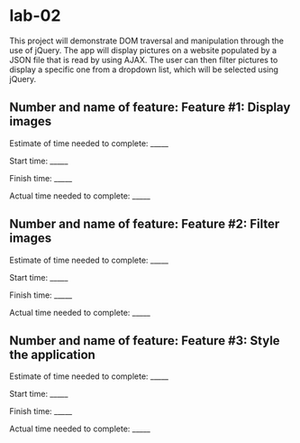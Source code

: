 # lab-02

This project will demonstrate DOM traversal and manipulation through the use of jQuery. The app will display pictures on a website populated by a JSON file that is read by using AJAX. The user can then filter pictures to display a specific one from a dropdown list, which will be selected using jQuery.


## Number and name of feature: Feature #1: Display images

Estimate of time needed to complete: _____

Start time: _____

Finish time: _____

Actual time needed to complete: _____


## Number and name of feature: Feature #2: Filter images

Estimate of time needed to complete: _____

Start time: _____

Finish time: _____

Actual time needed to complete: _____


## Number and name of feature: Feature #3: Style the application

Estimate of time needed to complete: _____

Start time: _____

Finish time: _____

Actual time needed to complete: _____
